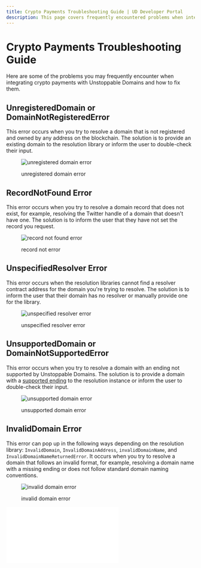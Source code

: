```yaml
---
title: Crypto Payments Troubleshooting Guide | UD Developer Portal
description: This page covers frequently encountered problems when integrating the crypto payments feature and potential solutions.
---
```


# Crypto Payments Troubleshooting Guide

Here are some of the problems you may frequently encounter when integrating crypto payments with Unstoppable Domains and how to fix them.

## UnregisteredDomain or DomainNotRegisteredError

This error occurs when you try to resolve a domain that is not registered and owned by any address on the blockchain. The solution is to provide an existing domain to the resolution library or inform the user to double-check their input.

<figure>

![unregistered domain error](/images/unregistered-domain-error.png '#width=50%')

<figcaption>unregistered domain error</figcaption>
</figure>

## RecordNotFound Error

This error occurs when you try to resolve a domain record that does not exist, for example, resolving the Twitter handle of a domain that doesn't have one. The solution is to inform the user that they have not set the record you request.

<figure>

![record not found error](/images/record-not-found-error.png '#width=50%')

<figcaption>record not error</figcaption>
</figure>

## UnspecifiedResolver Error

This error occurs when the resolution libraries cannot find a resolver contract address for the domain you're trying to resolve. The solution is to inform the user that their domain has no resolver or manually provide one for the library.

<figure>

![unspecified resolver error](/images/unspecified-resolver-error.png '#width=50%')

<figcaption>unspecified resolver error</figcaption>
</figure>

## UnsupportedDomain or DomainNotSupportedError

This error occurs when you try to resolve a domain with an ending not supported by Unstoppable Domains. The solution is to provide a domain with a [supported ending](/resolution/sdks-and-libraries/overview.md#supported-domains-for-resolution-libraries) to the resolution instance or inform the user to double-check their input.

<figure>

![unsupported domain error](/images/unsupported-domain-error.png '#width=50%')

<figcaption>unsupported domain error</figcaption>
</figure>

## InvalidDomain Error

This error can pop up in the following ways depending on the resolution library: `InvalidDomain`, `InvalidDomainAddress`, `invalidDomainName`, and `InvalidDomainNameReturnedError`. It occurs when you try to resolve a domain that follows an invalid format, for example, resolving a domain name with a missing ending or does not follow standard domain naming conventions.

<figure>

![invalid domain error](/images/invalid-domain-error.png '#width=50%')

<figcaption>invalid domain error</figcaption>
</figure>

<embed src="/snippets/_discord.md" />
